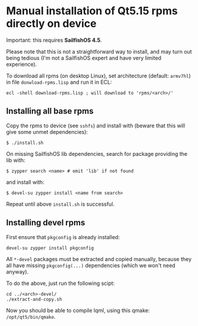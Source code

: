 # Manual installation of Qt5.15 rpms directly on device

Important: this requires **SailfishOS 4.5**.

Please note that this is not a straightforward way to install, and may turn out
being tedious (I'm not a SailfishOS expert and have very limited experience).

To download all rpms (on desktop Linux), set architecture (default: `armv7hl`)
in file `donwload-rpms.lisp` and run it in ECL:
```
ecl -shell download-rpms.lisp ; will download to 'rpms/<arch>/'
```


## Installing all base rpms

Copy the rpms to device (see `sshfs`) and install with (beware that this will
give some unmet dependencies):
```
$ ./install.sh
```

On missing SailfishOS lib dependencies, search for package providing the lib
with:
```
$ zypper search <name> # omit 'lib' if not found
```
and install with:
```
$ devel-su zypper install <name from search>
```
Repeat until above `install.sh` is successful.


## Installing devel rpms

First ensure that `pkgconfig` is already installed:
```
devel-su zypper install pkgconfig
```
All `*-devel` packages must be extracted and copied manually, because they all
have missing `pkgconfig(...)` dependencies (which we won't need anyway).

To do the above, just run the following scipt:
```
cd ../<arch>-devel/
./extract-and-copy.sh
```
Now you should be able to compile lqml, using this qmake: `/opt/qt5/bin/qmake`.
